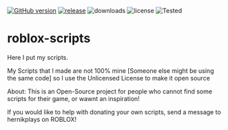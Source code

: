 [![GitHub version](https://badge.fury.io/gh/hernikplays%2Froblox-scripts.svg)](https://badge.fury.io/gh/hernikplays%2Froblox-scripts) [![release](http://github-release-version.herokuapp.com/github/hernikplays/roblox-scripts/release.png?style=flat)](https://github.com/allure-framework/allure-core/releases/latest) ![downloads](https://img.shields.io/github/downloads/hernikplays/roblox-scripts/total.svg) ![license](https://img.shields.io/github/license/hernikplays/roblox-scripts.svg) ![Tested](https://img.shields.io/badge/Scripts%20Tested-Yes-green.svg)
# roblox-scripts
Here I put my scripts.

My Scripts that I made are not 100% mine [Someone else might be using the same code] so I use the Unlicensed License to make it open source


About: This is an Open-Source project for people who cannot find some scripts for their game, or wawnt an inspiration!

If you would like to help with donating your own scripts, send a message to hernikplays on ROBLOX!
